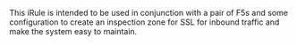 This iRule is intended to be used in conjunction with a pair of F5s and some configuration to create an inspection zone for SSL for inbound traffic and make the system easy to maintain.

